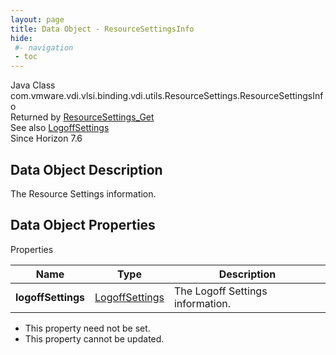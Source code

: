 ```yaml
---
layout: page
title: Data Object - ResourceSettingsInfo
hide:
 #- navigation
 - toc
---
```






Java Class
    com.vmware.vdi.vlsi.binding.vdi.utils.ResourceSettings.ResourceSettingsInfo  
Returned by
     [ResourceSettings_Get](vdi.utils.ResourceSettings.md#get)  
See also
     [LogoffSettings](vdi.utils.ResourceSettings.LogoffSettings.md)  
Since 
    Horizon 7.6

## Data Object Description 

The Resource Settings information. 

## Data Object Properties

Properties

Name |  Type |  Description   
---|---|---  
**logoffSettings**| [LogoffSettings](vdi.utils.ResourceSettings.LogoffSettings.md)|  The Logoff Settings information.   


* This property need not be set.
* This property cannot be updated.

  
  
  
  
  
  

